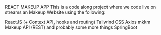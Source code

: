 REACT MAKEUP APP
This is a code along project where we code live on streams an Makeup Website using the following:

ReactJS (+ Context API, hooks and routing)
Tailwind CSS
Axios mkkm
Makeup API (REST)
and probably some more things
SpringBoot
